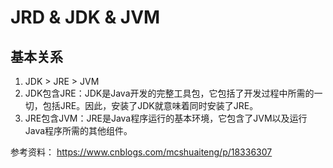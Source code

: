 # JRD & JDK & JVM

## 基本关系
1. JDK > JRE > JVM
2. JDK包含JRE：JDK是Java开发的完整工具包，它包括了开发过程中所需的一切，包括JRE。因此，安装了JDK就意味着同时安装了JRE。 
3. JRE包含JVM：JRE是Java程序运行的基本环境，它包含了JVM以及运行Java程序所需的其他组件。

参考资料：
https://www.cnblogs.com/mcshuaiteng/p/18336307